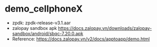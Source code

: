 # demo_cellphoneX

- zpdk:
zpdk-release-v3.1.aar
- zalopay sandbox apk
https://docs.zalopay.vn/downloads/zalopay-sandbox/android/sbqc-7.20.0.apk 
- Reference:
https://docs.zalopay.vn/v2/docs/apptoapp/demo.html
